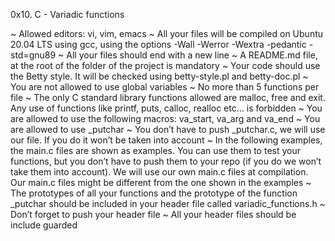 0x10. C - Variadic functions

~ Allowed editors: vi, vim, emacs
~ All your files will be compiled on Ubuntu 20.04 LTS using gcc, using the options -Wall -Werror -Wextra -pedantic -std=gnu89
~ All your files should end with a new line
~ A README.md file, at the root of the folder of the project is mandatory
~ Your code should use the Betty style. It will be checked using betty-style.pl and betty-doc.pl
~ You are not allowed to use global variables
~ No more than 5 functions per file
~ The only C standard library functions allowed are malloc, free and exit. 
	Any use of functions like printf, puts, calloc, realloc etc… is forbidden
~ You are allowed to use the following macros: va_start, va_arg and va_end
~ You are allowed to use _putchar
~ You don’t have to push _putchar.c, we will use our file. If you do it won’t be taken into account
~ In the following examples, the main.c files are shown as examples. You can use them to test your functions,
	but you don’t have to   push them to your repo (if you do we won’t take them into account). We will 
	use our own main.c files at compilation. Our main.c files might be different from the one shown in the examples
~ The prototypes of all your functions and the prototype of the function _putchar should be included in your header 
	file called variadic_functions.h
~ Don’t forget to push your header file
~ All your header files should be include guarded

